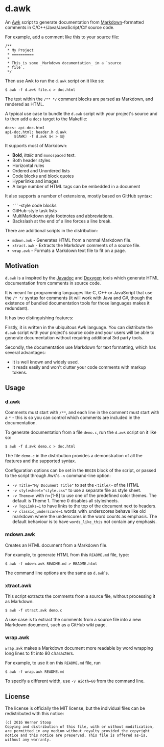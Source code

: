 d.awk
=====

An [Awk][] script to generate documentation from [Markdown][]-formatted
comments in C/C++/Java/JavaScript/C# source code.

For example, add a comment like this to your source file:

    /**
     * My Project
     * ==========
     *
     * This is some _Markdown documentation_ in a `source
     * file`.
     */

Then use Awk to run the `d.awk` script on it like so:

    $ awk -f d.awk file.c > doc.html

The text within the `/** */` comment blocks are parsed as Markdown, and
rendered as HTML.

A typical use case to bundle the `d.awk` script with your project's source and
to then add a `docs` target to the Makefile:

    docs: api-doc.html
    api-doc.html: header.h d.awk
        $(AWK) -f d.awk $< > $@

It supports most of Markdown:
* **Bold**, _italic_ and `monospaced` text.
* Both header styles
* Horizontal rules
* Ordered and Unordered lists
* Code blocks and block quotes
* Hyperlinks and images
* A large number of HTML tags can be embedded in a document

It also supports a number of extensions, mostly based on GitHub syntax:
* ```` ``` ````-style code blocks
* GitHub-style task lists
* MultiMarkdown style footnotes and abbreviations.
* Backslash at the end of a line forces a line break.

There are additional scripts in the distribution:

 * `mdown.awk` - Generates HTML from a normal Markdown file.
 * `xtract.awk` - Extracts the Markdown comments of a source file.
 * `wrap.awk` - Formats a Markdown text file to fit on a page.

[Awk]: https://en.wikipedia.org/wiki/AWK
[Markdown]: https://en.wikipedia.org/wiki/Markdown

## Motivation

`d.awk` is a inspired by the [Javadoc][] and [Doxygen][] tools which generate
HTML documentation from comments in source code.

It is meant for programming languages like C, C++ or JavaScript that use the
`/* */` syntax for comments (it will work with Java and C#, though the
existence of bundled documentation tools for those languages makes it
redundant).

It has two distinguishing features:

Firstly, it is written in the ubiquitous Awk language. You can distribute the
`d.awk` script with your project's source code and your users will be able to
generate documentation without requiring additional 3rd party tools.

Secondly, the documentation use Markdown for text formatting, which has several
advantages:

 * It is well known and widely used.
 * It reads easily and won't clutter your code comments with markup tokens.

[Javadoc]: https://en.wikipedia.org/wiki/Javadoc
[Doxygen]: http://www.stack.nl/~dimitri/doxygen/

## Usage

### d.awk

Comments must start with `/**`, and each line in the comment must start with a
`*` - this is so you can control which comments are included in the
documentation.

To generate documentation from a file `demo.c`, run the `d.awk` script on it
like so:

    $ awk -f d.awk demo.c > doc.html

The file `demo.c` in the distribution provides a demonstration of all the
features and the supported syntax.

Configuration options can be set in the `BEGIN` block of the script, or passed
to the script through Awk's `-v` command-line option:
- `-v Title="My Document Title"` to set the `<title/>` of the HTML
- `-v stylesheet="style.css"` to use a separate file as style sheet.
- `-v Theme=n` with n=[1-8] to use one of the predefined color themes. The
  default is Theme 1. Theme 0 disables all stylesheets.
- `-v TopLinks=1` to have links to the top of the document next to headers.
- `-v classic_underscore=1` words_with_underscores behave like old markdown
  where the underscores in the word counts as emphasis. The default behaviour
  is to have `words_like_this` not contain any emphasis.

### mdown.awk

Creates an HTML document from a Markdown file.

For example, to generate HTML from this `README.md` file, type:

    $ awk -f mdown.awk README.md > README.html

The command line options are the same as `d.awk`'s.

### xtract.awk

This script extracts the comments from a source file, without processing it as
Markdown.

    $ awk -f xtract.awk demo.c

A use case is to extract the comments from a source file into a new Markdown
document, such as a GitHub wiki page.

### wrap.awk

`wrap.awk` makes a Markdown document more readable by word wrapping long lines
to fit into 80 characters.

For example, to use it on this `README.md` file, run

    $ awk -f wrap.awk README.md

To specify a different width, use `-v Width=60` from the command line.

## License

The license is officially the MIT license, but the individual files can be
redistributed with this notice:

    (c) 2016 Werner Stoop
    Copying and distribution of this file, with or without modification,
    are permitted in any medium without royalty provided the copyright
    notice and this notice are preserved. This file is offered as-is,
    without any warranty.


